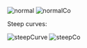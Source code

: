 ![normal](https://user-images.githubusercontent.com/65294298/93631377-1c059900-fa09-11ea-8ab6-7e47c0801629.png)
![normalCo](https://user-images.githubusercontent.com/65294298/93631381-1c9e2f80-fa09-11ea-83aa-a90cc3907bf6.png)

Steep curves:

![steepCurve](https://user-images.githubusercontent.com/65294298/93631384-1dcf5c80-fa09-11ea-9569-c9d2c2d20440.png)
![steepCo](https://user-images.githubusercontent.com/65294298/93631382-1d36c600-fa09-11ea-8738-62b2cce9a1e0.png)
